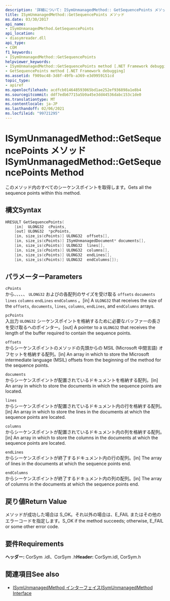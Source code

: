 ```yaml
---
description: '詳細について: ISymUnmanagedMethod:: GetSequencePoints メソッド'
title: ISymUnmanagedMethod::GetSequencePoints メソッド
ms.date: 03/30/2017
api_name:
- ISymUnmanagedMethod.GetSequencePoints
api_location:
- diasymreader.dll
api_type:
- COM
f1_keywords:
- ISymUnmanagedMethod::GetSequencePoints
helpviewer_keywords:
- ISymUnmanagedMethod::GetSequencePoints method [.NET Framework debugging]
- GetSequencePoints method [.NET Framework debugging]
ms.assetid: f909ac48-3d8f-49fb-a369-e3d9959151cd
topic_type:
- apiref
ms.openlocfilehash: acdfcb014648593065bd1ae252ef936898a1e8b4
ms.sourcegitcommit: ddf7edb67715a5b9a45e3dd44536dabc153c1de0
ms.translationtype: MT
ms.contentlocale: ja-JP
ms.lasthandoff: 02/06/2021
ms.locfileid: "99721295"
---
```

# <a name="isymunmanagedmethodgetsequencepoints-method"></a><span data-ttu-id="4d5ea-103">ISymUnmanagedMethod::GetSequencePoints メソッド</span><span class="sxs-lookup"><span data-stu-id="4d5ea-103">ISymUnmanagedMethod::GetSequencePoints Method</span></span>

<span data-ttu-id="4d5ea-104">このメソッド内のすべてのシーケンスポイントを取得します。</span><span class="sxs-lookup"><span data-stu-id="4d5ea-104">Gets all the sequence points within this method.</span></span>  
  
## <a name="syntax"></a><span data-ttu-id="4d5ea-105">構文</span><span class="sxs-lookup"><span data-stu-id="4d5ea-105">Syntax</span></span>  
  
```cpp  
HRESULT GetSequencePoints(  
    [in]  ULONG32  cPoints,  
    [out] ULONG32  *pcPoints,  
    [in, size_is(cPoints)] ULONG32  offsets[],  
    [in, size_is(cPoints)] ISymUnmanagedDocument* documents[],  
    [in, size_is(cPoints)] ULONG32  lines[],  
    [in, size_is(cPoints)] ULONG32  columns[],  
    [in, size_is(cPoints)] ULONG32  endLines[],  
    [in, size_is(cPoints)] ULONG32  endColumns[]);  
```  
  
## <a name="parameters"></a><span data-ttu-id="4d5ea-106">パラメーター</span><span class="sxs-lookup"><span data-stu-id="4d5ea-106">Parameters</span></span>  

 `cPoints`  
 <span data-ttu-id="4d5ea-107">から、、、、、 `ULONG32` およびの各配列のサイズを受け取る `offsets` `documents` `lines` `columns` `endLines` `endColumns` 。</span><span class="sxs-lookup"><span data-stu-id="4d5ea-107">[in] A `ULONG32` that receives the size of the `offsets`, `documents`, `lines`, `columns`, `endLines`, and `endColumns` arrays.</span></span>  
  
 `pcPoints`  
 <span data-ttu-id="4d5ea-108">入出力 `ULONG32` シーケンスポイントを格納するために必要なバッファーの長さを受け取るへのポインター。</span><span class="sxs-lookup"><span data-stu-id="4d5ea-108">[out] A pointer to a `ULONG32` that receives the length of the buffer required to contain the sequence points.</span></span>  
  
 `offsets`  
 <span data-ttu-id="4d5ea-109">からシーケンスポイントのメソッドの先頭からの MSIL (Microsoft 中間言語) オフセットを格納する配列。</span><span class="sxs-lookup"><span data-stu-id="4d5ea-109">[in] An array in which to store the Microsoft intermediate language (MSIL) offsets from the beginning of the method for the sequence points.</span></span>  
  
 `documents`  
 <span data-ttu-id="4d5ea-110">からシーケンスポイントが配置されているドキュメントを格納する配列。</span><span class="sxs-lookup"><span data-stu-id="4d5ea-110">[in] An array in which to store the documents in which the sequence points are located.</span></span>  
  
 `lines`  
 <span data-ttu-id="4d5ea-111">からシーケンスポイントが配置されているドキュメント内の行を格納する配列。</span><span class="sxs-lookup"><span data-stu-id="4d5ea-111">[in] An array in which to store the lines in the documents at which the sequence points are located.</span></span>  
  
 `columns`  
 <span data-ttu-id="4d5ea-112">からシーケンスポイントが配置されているドキュメント内の列を格納する配列。</span><span class="sxs-lookup"><span data-stu-id="4d5ea-112">[in] An array in which to store the columns in the documents at which the sequence points are located.</span></span>  
  
 `endLines`  
 <span data-ttu-id="4d5ea-113">からシーケンスポイントが終了するドキュメント内の行の配列。</span><span class="sxs-lookup"><span data-stu-id="4d5ea-113">[in] The array of lines in the documents at which the sequence points end.</span></span>  
  
 `endColumns`  
 <span data-ttu-id="4d5ea-114">からシーケンスポイントが終了するドキュメント内の列の配列。</span><span class="sxs-lookup"><span data-stu-id="4d5ea-114">[in] The array of columns in the documents at which the sequence points end.</span></span>  
  
## <a name="return-value"></a><span data-ttu-id="4d5ea-115">戻り値</span><span class="sxs-lookup"><span data-stu-id="4d5ea-115">Return Value</span></span>  

 <span data-ttu-id="4d5ea-116">メソッドが成功した場合は S_OK。それ以外の場合は、E_FAIL またはその他のエラーコードを指定します。</span><span class="sxs-lookup"><span data-stu-id="4d5ea-116">S_OK if the method succeeds; otherwise, E_FAIL or some other error code.</span></span>  
  
## <a name="requirements"></a><span data-ttu-id="4d5ea-117">要件</span><span class="sxs-lookup"><span data-stu-id="4d5ea-117">Requirements</span></span>  

 <span data-ttu-id="4d5ea-118">**ヘッダー:** CorSym .idl、CorSym .h</span><span class="sxs-lookup"><span data-stu-id="4d5ea-118">**Header:** CorSym.idl, CorSym.h</span></span>  
  
## <a name="see-also"></a><span data-ttu-id="4d5ea-119">関連項目</span><span class="sxs-lookup"><span data-stu-id="4d5ea-119">See also</span></span>

- [<span data-ttu-id="4d5ea-120">ISymUnmanagedMethod インターフェイス</span><span class="sxs-lookup"><span data-stu-id="4d5ea-120">ISymUnmanagedMethod Interface</span></span>](isymunmanagedmethod-interface.md)
